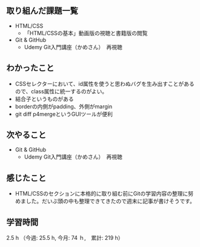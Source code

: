 ## 取り組んだ課題一覧
- HTML/CSS
  - 「HTML/CSSの基本」動画版の視聴と書籍版の閲覧
- Git & GitHub
  - Udemy Git入門講座（かめさん）　再視聴
## わかったこと
- CSSセレクターにおいて、id属性を使うと思わぬバグを生み出すことがあるので、class属性に統一するのがよい。
- 結合子というものがある
- borderの内側がpadding、外側がmargin
- git diff p4mergeというGUIツールが便利
## 次やること
- Git & GitHub
  - Udemy Git入門講座（かめさん）　再視聴
## 感じたこと
- HTML/CSSのセクションに本格的に取り組む前にGitの学習内容の整理に努めました。だいぶ頭の中も整理できてきたので週末に記事が書けそうです。
## 学習時間
2.5 h （今週: 25.5 h, 今月: 74 ｈ,　累計: 219 h）
